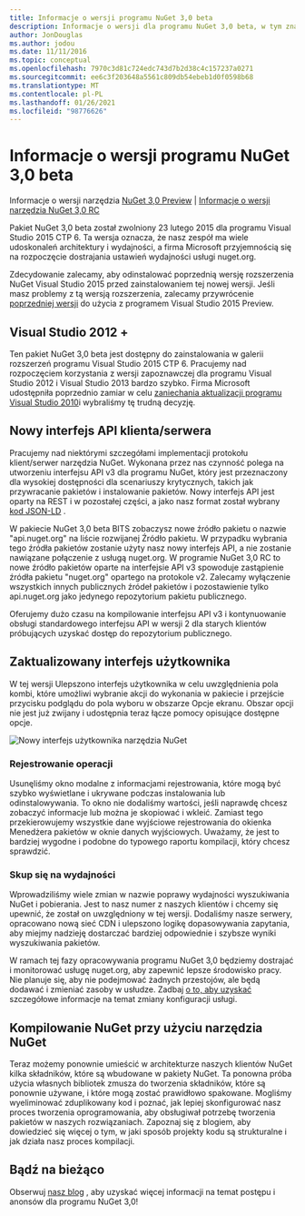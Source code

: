 ```yaml
---
title: Informacje o wersji programu NuGet 3,0 beta
description: Informacje o wersji dla programu NuGet 3,0 beta, w tym znane problemy, poprawki błędów, dodane funkcje i DCR.
author: JonDouglas
ms.author: jodou
ms.date: 11/11/2016
ms.topic: conceptual
ms.openlocfilehash: 7970c3d81c724edc743d7b2d38c4c157237a0271
ms.sourcegitcommit: ee6c3f203648a5561c809db54ebeb1d0f0598b68
ms.translationtype: MT
ms.contentlocale: pl-PL
ms.lasthandoff: 01/26/2021
ms.locfileid: "98776626"
---
```

# <a name="nuget-30-beta-release-notes"></a>Informacje o wersji programu NuGet 3,0 beta

Informacje o wersji narzędzia [NuGet 3,0 Preview](../release-notes/nuget-3.0-preview.md)  |  [Informacje o wersji narzędzia NuGet 3,0 RC](../release-notes/nuget-3.0-rc.md)

Pakiet NuGet 3,0 beta został zwolniony 23 lutego 2015 dla programu Visual Studio 2015 CTP 6. Ta wersja oznacza, że nasz zespół ma wiele udoskonaleń architektury i wydajności, a firma Microsoft przyjemnością się na rozpoczęcie dostrajania ustawień wydajności usługi nuget.org.

Zdecydowanie zalecamy, aby odinstalować poprzednią wersję rozszerzenia NuGet Visual Studio 2015 przed zainstalowaniem tej nowej wersji.  Jeśli masz problemy z tą wersją rozszerzenia, zalecamy przywrócenie [poprzedniej wersji](http://nuget.codeplex.com/downloads/get/909582) do użycia z programem Visual Studio 2015 Preview.

## <a name="visual-studio-2012"></a>Visual Studio 2012 +

Ten pakiet NuGet 3,0 beta jest dostępny do zainstalowania w galerii rozszerzeń programu Visual Studio 2015 CTP 6. Pracujemy nad rozpoczęciem korzystania z wersji zapoznawczej dla programu Visual Studio 2012 i Visual Studio 2013 bardzo szybko. Firma Microsoft udostępniła poprzednio zamiar w celu [zaniechania aktualizacji programu Visual Studio 2010](http://blog.nuget.org/20141002/visual-studio-2010.html)i wybraliśmy tę trudną decyzję.

## <a name="new-clientserver-api"></a>Nowy interfejs API klienta/serwera

Pracujemy nad niektórymi szczegółami implementacji protokołu klient/serwer narzędzia NuGet. Wykonana przez nas czynność polega na utworzeniu interfejsu API v3 dla programu NuGet, który jest przeznaczony dla wysokiej dostępności dla scenariuszy krytycznych, takich jak przywracanie pakietów i instalowanie pakietów. Nowy interfejs API jest oparty na REST i w pozostałej części, a jako nasz format został wybrany [kod JSON-LD](http://json-ld.org) .

W pakiecie NuGet 3,0 beta BITS zobaczysz nowe źródło pakietu o nazwie "api.nuget.org" na liście rozwijanej Źródło pakietu.   W przypadku wybrania tego źródła pakietów zostanie użyty nasz nowy interfejs API, a nie zostanie nawiązane połączenie z usługą nuget.org. W programie NuGet 3,0 RC to nowe źródło pakietów oparte na interfejsie API v3 spowoduje zastąpienie źródła pakietu "nuget.org" opartego na protokole v2.  Zalecamy wyłączenie wszystkich innych publicznych źródeł pakietów i pozostawienie tylko api.nuget.org jako jedynego repozytorium pakietu publicznego.

Oferujemy dużo czasu na kompilowanie interfejsu API v3 i kontynuowanie obsługi standardowego interfejsu API w wersji 2 dla starych klientów próbujących uzyskać dostęp do repozytorium publicznego.

## <a name="updated-ui"></a>Zaktualizowany interfejs użytkownika

W tej wersji Ulepszono interfejs użytkownika w celu uwzględnienia pola kombi, które umożliwi wybranie akcji do wykonania w pakiecie i przejście przycisku podglądu do pola wyboru w obszarze Opcje ekranu.  Obszar opcji nie jest już zwijany i udostępnia teraz łącze pomocy opisujące dostępne opcje.

![Nowy interfejs użytkownika narzędzia NuGet](./media/NuGet-3.0-Beta/updated-ui.png)


### <a name="operation-logging"></a>Rejestrowanie operacji

Usunęliśmy okno modalne z informacjami rejestrowania, które mogą być szybko wyświetlane i ukrywane podczas instalowania lub odinstalowywania.  To okno nie dodaliśmy wartości, jeśli naprawdę chcesz zobaczyć informacje lub można je skopiować i wkleić.  Zamiast tego przekierowujemy wszystkie dane wyjściowe rejestrowania do okienka Menedżera pakietów w oknie danych wyjściowych.  Uważamy, że jest to bardziej wygodne i podobne do typowego raportu kompilacji, który chcesz sprawdzić.


### <a name="focus-on-performance"></a>Skup się na wydajności

Wprowadziliśmy wiele zmian w nazwie poprawy wydajności wyszukiwania NuGet i pobierania.  Jest to nasz numer z naszych klientów i chcemy się upewnić, że został on uwzględniony w tej wersji.  Dodaliśmy nasze serwery, opracowano nową sieć CDN i ulepszono logikę dopasowywania zapytania, aby miejmy nadzieję dostarczać bardziej odpowiednie i szybsze wyniki wyszukiwania pakietów.

W ramach tej fazy opracowywania programu NuGet 3,0 będziemy dostrajać i monitorować usługę nuget.org, aby zapewnić lepsze środowisko pracy.  Nie planuje się, aby nie podejmować żadnych przestojów, ale będą dodawać i zmieniać zasoby w usłudze.  Zadbaj [o to, aby uzyskać](http://twitter.com/nuget) szczegółowe informacje na temat zmiany konfiguracji usługi.

## <a name="building-nuget-with-nuget"></a>Kompilowanie NuGet przy użyciu narzędzia NuGet

Teraz możemy ponownie umieścić w architekturze naszych klientów NuGet kilka składników, które są wbudowane w pakiety NuGet. Ta ponowna próba użycia własnych bibliotek zmusza do tworzenia składników, które są ponownie używane, i które mogą zostać prawidłowo spakowane.  Mogliśmy wyeliminować zduplikowany kod i poznać, jak lepiej skonfigurować nasz proces tworzenia oprogramowania, aby obsługiwał potrzebę tworzenia pakietów w naszych rozwiązaniach.  Zapoznaj się z blogiem, aby dowiedzieć się więcej o tym, w jaki sposób projekty kodu są strukturalne i jak działa nasz proces kompilacji.

## <a name="stay-tuned"></a>Bądź na bieżąco

Obserwuj [nasz blog](http://blog.nuget.org) , aby uzyskać więcej informacji na temat postępu i anonsów dla programu NuGet 3,0!
